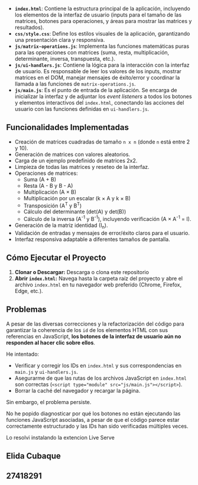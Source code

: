 
* **`index.html`**: Contiene la estructura principal de la aplicación, incluyendo los elementos de la interfaz de usuario (inputs para el tamaño de las matrices, botones para operaciones, y áreas para mostrar las matrices y resultados).
* **`css/style.css`**: Define los estilos visuales de la aplicación, garantizando una presentación clara y responsiva.
* **`js/matrix-operations.js`**: Implementa las funciones matemáticas puras para las operaciones con matrices (suma, resta, multiplicación, determinante, inversa, transpuesta, etc.).
* **`js/ui-handlers.js`**: Contiene la lógica para la interacción con la interfaz de usuario. Es responsable de leer los valores de los inputs, mostrar matrices en el DOM, manejar mensajes de éxito/error y coordinar la llamada a las funciones de `matrix-operations.js`.
* **`js/main.js`**: Es el punto de entrada de la aplicación. Se encarga de inicializar la interfaz y de adjuntar los *event listeners* a todos los botones y elementos interactivos del `index.html`, conectando las acciones del usuario con las funciones definidas en `ui-handlers.js`.

## Funcionalidades Implementadas

* Creación de matrices cuadradas de tamaño `n x n` (donde `n` está entre 2 y 10).
* Generación de matrices con valores aleatorios.
* Carga de un ejemplo predefinido de matrices 2x2.
* Limpieza de todas las matrices y reseteo de la interfaz.
* Operaciones de matrices:
    * Suma (A + B)
    * Resta (A - B y B - A)
    * Multiplicación (A × B)
    * Multiplicación por un escalar (k × A y k × B)
    * Transposición (A<sup>T</sup> y B<sup>T</sup>)
    * Cálculo del determinante (det(A) y det(B))
    * Cálculo de la inversa (A<sup>-1</sup> y B<sup>-1</sup>), incluyendo verificación (A × A<sup>-1</sup> = I).
* Generación de la matriz identidad (I<sub>n</sub>).
* Validación de entradas y mensajes de error/éxito claros para el usuario.
* Interfaz responsiva adaptable a diferentes tamaños de pantalla.

## Cómo Ejecutar el Proyecto

1.  **Clonar o Descargar:** Descarga o clona este repositorio
2.  **Abrir `index.html`:** Navega hasta la carpeta raíz del proyecto y abre el archivo `index.html` en tu navegador web preferido (Chrome, Firefox, Edge, etc.).

## Problemas
A pesar de las diversas correcciones y la refactorización del código para garantizar la coherencia de los `id` de los elementos HTML con sus referencias en JavaScript, **los botones de la interfaz de usuario aún no responden al hacer clic sobre ellos**.

He intentado:
* Verificar y corregir los IDs en `index.html` y sus correspondencias en `main.js` y `ui-handlers.js`.
* Asegurarme de que las rutas de los archivos JavaScript en `index.html` son correctas (`<script type="module" src="js/main.js"></script>`).
* Borrar la caché del navegador y recargar la página.

Sin embargo, el problema persiste. 

No he popido diagnosticar por qué los botones no están ejecutando las funciones JavaScript asociadas, a pesar de que el código parece estar correctamente estructurado y las IDs han sido verificadas múltiples veces. 

Lo resolvi instalando la extencion Live Serve

## Elida Cubaque 
## 27418291